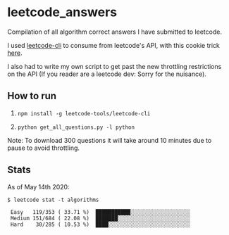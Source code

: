 # leetcode_answers

Compilation of all algorithm correct answers I have submitted to leetcode.

I used [leetcode-cli](https://github.com/leetcode-tools/leetcode-cli) to consume from leetcode's API, with this cookie trick [here](https://github.com/jdneo/vscode-leetcode/issues/478).

I also had to write my own script to get past the new throttling restrictions on the API (If you reader are a leetcode dev: Sorry for the nuisance).

## How to run

1. `npm install -g leetcode-tools/leetcode-cli`

2. `python get_all_questions.py -l python`

Note: To download 300 questions it will take around 10 minutes due to pause to avoid throttling.

## Stats

As of May 14th 2020:

```
$ leetcode stat -t algorithms

 Easy	119/353 ( 33.71 %)  ███████████░░░░░░░░░░░░░░░░░░░
 Medium	151/684 ( 22.08 %)  ███████░░░░░░░░░░░░░░░░░░░░░░░
 Hard	 30/285 ( 10.53 %)  ████░░░░░░░░░░░░░░░░░░░░░░░░░░
```